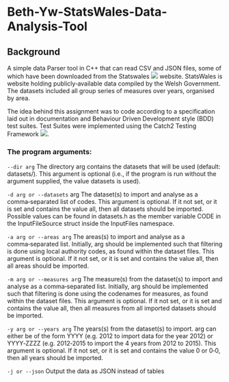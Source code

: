 # Beth-Yw-StatsWales-Data-Analysis-Tool

## Background
A simple data Parser tool in C++ that can read CSV and JSON files, some of which have been downloaded from the Statswales ![](https://statswales.gov.wales/Catalogue)   website. StatsWales is website holding publicly‑available data compiled by the Welsh Government. The datasets included all group series of measures over years, organised by area.

The idea behind this assignment was to code according to a specification laid out in documentation and Behaviour Driven Development style (BDD) test suites. Test Suites were implemented using the Catch2 Testing Framework ![](https://github.com/catchorg/Catch2).

### The program arguments:

`‑‑dir arg` The directory arg contains the datasets that will be used (default: datasets/). This argument is optional (i.e., if the program is run without the argument supplied, the value datasets
is used).

`‑d arg or ‑‑datasets` arg The dataset(s) to import and analyse as a comma‑separated
list of codes. This argument is optional. If it not set, or it is
set and contains the value all, then all datasets should be
imported. Possible values can be found in datasets.h as the
member variable CODE in the InputFileSource struct inside
the InputFiles namespace.

`‑a arg or ‑‑areas arg` The areas(s) to import and analyse as a comma‑separated list.
Initially, arg should be implemented such that filtering is done
using local authority codes, as found within the dataset files.
This argument is optional. If it not set, or it is set and contains
the value all, then all areas should be imported.

`‑m arg or ‑‑measures ar`g The measure(s) from the dataset(s) to import and analyse as
a comma‑separated list. Initially, arg should be implemented
such that filtering is done using the codenames for measures,
as found within the dataset files. This argument is optional. If it
not set, or it is set and contains the value all, then all measures
from all imported datasets should be imported.

`‑y arg or ‑‑years arg` The years(s) from the dataset(s) to import. arg can either be
of the form YYYY (e.g. 2012 to import data for the year 2012) or
YYYY‑ZZZZ (e.g. 2012‑2015 to import the 4 years from 2012
to 2015). This argument is optional. If it not set, or it is set and
contains the value 0 or 0‑0, then all years should be imported.

`‑j or ‑‑json` Output the data as JSON instead of tables

